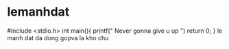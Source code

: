 
# lemanhdat 
#include <stdio.h>
int main(){
    printf(" Never gonna give u up ")
    return 0;
}
le manh dat da dong gopva la kho chu
